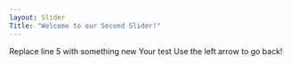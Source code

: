 ```yaml
---
layout: Slider
Title: "Welcome to our Second Slider!"
---
```

Replace line 5 with something new
Your test
Use the left arrow to go back!
